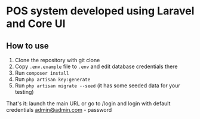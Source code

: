 # POS system developed using Laravel and Core UI

## How to use
1. Clone the repository with git clone
2. Copy ```.env.example``` file to ```.env``` and edit database credentials there
3. Run ```composer install```
4. Run ```php artisan key:generate```
5. Run ```php artisan migrate --seed``` (it has some seeded data for your testing)

That's it: launch the main URL or go to /login and login with default credentials admin@admin.com - password

